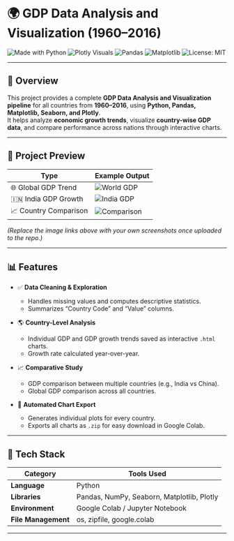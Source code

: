 # 🌍 GDP Data Analysis and Visualization (1960–2016)

![Made with Python](https://img.shields.io/badge/Made%20with-Python-blue.svg)
![Plotly Visuals](https://img.shields.io/badge/Interactive-Plotly-darkgreen.svg)
![Pandas](https://img.shields.io/badge/Data%20Processing-Pandas-orange.svg)
![Matplotlib](https://img.shields.io/badge/Visualization-Matplotlib-yellow.svg)
![License: MIT](https://img.shields.io/badge/License-MIT-lightgrey.svg)

---

## 📖 **Overview**

This project provides a complete **GDP Data Analysis and Visualization pipeline** for all countries from **1960–2016**, using **Python, Pandas, Matplotlib, Seaborn, and Plotly**.  
It helps analyze **economic growth trends**, visualize **country-wise GDP data**, and compare performance across nations through interactive charts.

---

## 📸 **Project Preview**

| Type | Example Output |
|------|----------------|
| 🌐 Global GDP Trend | ![World GDP](https://github.com/sarthakshukla74/GDP-Analysis/assets/example_world_gdp.png) |
| 🇮🇳 India GDP Growth | ![India GDP](https://github.com/sarthakshukla74/GDP-Analysis/assets/example_india_gdp.png) |
| 📈 Country Comparison | ![Comparison](https://github.com/sarthakshukla74/GDP-Analysis/assets/example_comparison.png) |

*(Replace the image links above with your own screenshots once uploaded to the repo.)*

---

## 📊 **Features**

- ✅ **Data Cleaning & Exploration**
  - Handles missing values and computes descriptive statistics.
  - Summarizes “Country Code” and “Value” columns.

- 🌎 **Country-Level Analysis**
  - Individual GDP and GDP growth trends saved as interactive `.html` charts.
  - Growth rate calculated year-over-year.

- 📈 **Comparative Study**
  - GDP comparison between multiple countries (e.g., India vs China).
  - Global GDP comparison across all countries.

- 💾 **Automated Chart Export**
  - Generates individual plots for every country.
  - Exports all charts as `.zip` for easy download in Google Colab.

---

## 🧮 **Tech Stack**

| Category | Tools Used |
|-----------|-------------|
| **Language** | Python |
| **Libraries** | Pandas, NumPy, Seaborn, Matplotlib, Plotly |
| **Environment** | Google Colab / Jupyter Notebook |
| **File Management** | os, zipfile, google.colab |

---

